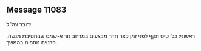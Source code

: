 ## Message 11083

דובר צה"ל:

ראשוני: כלי טיס תקף לפני זמן קצר חדר מבצעים במרחב נור א-שמס שבחטיבת מנשה. פרטים נוספים בהמשך.

